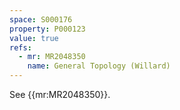 ```yaml
---
space: S000176
property: P000123
value: true
refs:
  - mr: MR2048350
    name: General Topology (Willard)
---
```


See {{mr:MR2048350}}.

